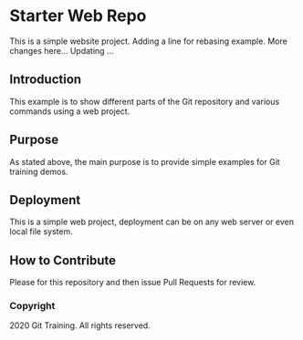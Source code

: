 # Starter Web Repo

This is a simple website project.
Adding a line for rebasing example.
More changes here...
Updating ...

## Introduction

This example is to show different parts of the Git repository and various commands using a web project.

## Purpose

As stated above, the main purpose is to provide simple examples for Git training demos.

## Deployment

This is a simple web project, deployment can be on any web server or even local file system.

## How to Contribute

Please for this repository and then issue Pull Requests for review.

### Copyright

2020 Git Training. All rights reserved.
